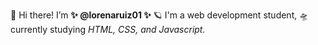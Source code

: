 👋 Hi there! I’m **✨ @lorenaruiz01 ✨**
🪐 I'm a web development student, 🛸 currently studying *HTML, CSS, and Javascript.*
